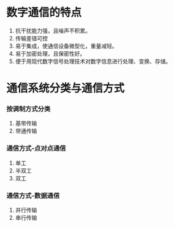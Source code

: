 # 数字通信的特点
1. 抗干扰能力强，且噪声不积累。
2. 传输差错可控
3. 易于集成，使通信设备微型化，重量减轻。
4. 易于加密处理，且保密性好。
5. 便于用现代数字信号处理技术对数字信息进行处理、变换、存储。
# 通信系统分类与通信方式
### 按调制方式分类
1. 基带传输
2. 带通传输
### 通信方式-点对点通信
1. 单工
2. 半双工
3. 双工
### 通信方式-数据通信
1. 并行传输
2. 串行传输

